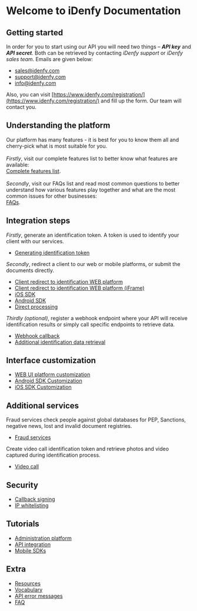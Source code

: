 # Welcome to iDenfy Documentation

## Getting started
In order for you to start using our API you will need two things – ***API key*** and ***API secret***. Both can be retrieved by contacting *iDenfy support* or *iDenfy sales team*. Emails are given below:
- sales@idenfy.com
- support@idenfy.com
- info@idenfy.com

Also, you can visit [https://www.idenfy.com/registration/](https://www.idenfy.com/registration/) and fill up the form. Our team will contact you.

## Understanding the platform
Our platform has many features - it is best for you to know them all and cherry-pick what is most suitable for you.
<br><br>*Firstly*, visit our complete features list to better know what features are available:<br>
[Complete features list](https://github.com/idenfy/Documentation/blob/master/pages/FeaturesList.md).
<br><br>*Secondly*, visit our FAQs list and read most common questions to better understand how various features play together and what are the most common issues for other businesses:<br>
[FAQs](https://github.com/idenfy/Documentation/blob/master/pages/FAQ.md).

## Integration steps
*Firstly*, generate an identification token. A token is used to identify your client with our services.

- [Generating identification token](https://github.com/idenfy/Documentation/blob/master/pages/GeneratingIdentificationToken.md)

*Secondly*, redirect a client to our web or mobile platforms, or submit the documents directly.

- [Client redirect to identification WEB platform](https://github.com/idenfy/Documentation/blob/master/pages/ClientRedirectToWebUi.md)
- [Client redirect to identification WEB platform (iFrame)](https://github.com/idenfy/Documentation/blob/master/pages/ClientRedirectToWebUiIframe.md)
- [iOS SDK](https://github.com/idenfy/Documentation/blob/master/pages/ios-sdk.md)
- [Android SDK](https://github.com/idenfy/Documentation/blob/master/pages/ANDROID-SDK.md)
- [Direct processing](https://github.com/idenfy/Documentation/blob/master/pages/DirectProcessing.md)

*Thirdly (optional)*, register a webhook endpoint where your API will receive identification results or simply call specific endpoints to retrieve data.

- [Webhook callback](https://github.com/idenfy/Documentation/blob/master/pages/ResultCallback.md)
- [Additional identification data retrieval](https://github.com/idenfy/Documentation/blob/master/pages/IdentificationDataRetrieval.md)

## Interface customization
- [WEB UI platform customization](https://github.com/idenfy/Documentation/blob/master/pages/WebUiCustomization.md)
- [Android SDK Customization](https://github.com/idenfy/Documentation/blob/master/pages/AndroidUICustomization.md)
- [iOS SDK Customization](https://github.com/idenfy/Documentation/blob/master/pages/IOSUICustomization.md)

## Additional services
Fraud services check people against global databases for PEP, Sanctions, negative news, lost and invalid document registries.
- [Fraud services](https://github.com/idenfy/Documentation/blob/master/pages/fraud-check-services/FraudApi.md) <br>

Create video call identification token and retrieve photos and video captured during identification process.
- [Video call](https://github.com/idenfy/Documentation/blob/master/pages/VideoCallIdentification.md)

## Security
- [Callback signing](https://github.com/idenfy/Documentation/blob/master/pages/CallbackSigning.md)
- [IP whitelisting](https://github.com/idenfy/Documentation/blob/master/pages/IpWhitelisting.md)

## Tutorials
- [Administration platform](https://github.com/idenfy/Documentation/blob/master/pages/tutorials/admin-platform-tutorials.md)
- [API integration](https://github.com/idenfy/Documentation/blob/master/pages/tutorials/api-integration-tutorials.md)
- [Mobile SDKs](https://github.com/idenfy/Documentation/blob/master/pages/tutorials/mobile-sdk-tutorials.md)

## Extra
- [Resources](https://github.com/idenfy/Documentation/blob/master/pages/DocumentResources.md)
- [Vocabulary](https://github.com/idenfy/Documentation/blob/master/pages/Vocabulary.md)
- [API error messages](https://github.com/idenfy/Documentation/blob/master/pages/StandardErrorMessages.md)
- [FAQ](https://github.com/idenfy/Documentation/blob/master/pages/FAQ.md)
